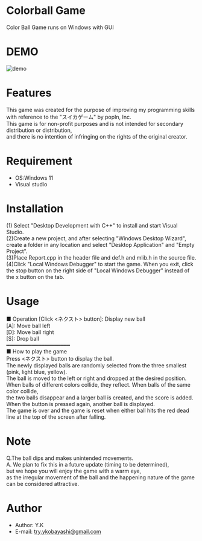# Colorball Game

Color Ball Game runs on Windows with GUI

# DEMO

![demo](https://raw.github.com/wiki/Yuma3012/Report/img/Colorballgame.gif)
# Features

This game was created for the purpose of improving my programming skills with reference to the "スイカゲーム" by popIn, Inc.  
This game is for non-profit purposes and is not intended for secondary distribution or distribution,  
and there is no intention of infringing on the rights of the original creator.

# Requirement



* OS:Windows 11
* Visual studio

# Installation

(1) Select "Desktop Development with C++" to install and start Visual Studio.  
(2)Create a new project, and after selecting "Windows Desktop Wizard", create a folder in any location and select "Desktop Application" and "Empty Project".  
(3)Place Report.cpp in the header file and def.h and mlib.h in the source file.  
(4)Click "Local Windows Debugger" to start the game. When you exit, click the stop button on the right side of "Local Windows Debugger" instead of the x button on the tab.  

# Usage

■ Operation 
[Click <ネクスト> button]: Display new ball  
[A]: Move ball left  
[D]: Move ball right  
[S]: Drop ball  
━━━━━━━━━━━━━━━━━━━━  
■ How to play the game  
Press <ネクスト> button to display the ball.  
The newly displayed balls are randomly selected from the three smallest (pink, light blue, yellow).  
The ball is moved to the left or right and dropped at the desired position.  
When balls of different colors collide, they reflect. When balls of the same color collide,  
the two balls disappear and a larger ball is created, and the score is added.  
When the <next> button is pressed again, another ball is displayed.  
The game is over and the game is reset when either ball hits the red dead line at the top of the screen after falling.

# Note
Q.The ball dips and makes unintended movements.  
A. We plan to fix this in a future update (timing to be determined),  
but we hope you will enjoy the game with a warm eye,  
as the irregular movement of the ball and the happening nature of the game can be considered attractive.


# Author

* Author: Y.K
* E-mail: try.ykobayashi@gmail.com

